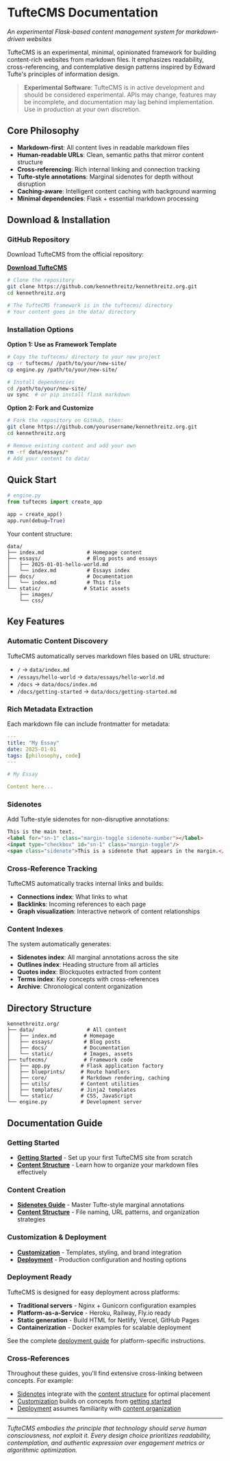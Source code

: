 # TufteCMS Documentation

*An experimental Flask-based content management system for markdown-driven websites*

TufteCMS is an experimental, minimal, opinionated framework for building content-rich websites from markdown files. It emphasizes readability, cross-referencing, and contemplative design patterns inspired by Edward Tufte's principles of information design.

> **Experimental Software**: TufteCMS is in active development and should be considered experimental. APIs may change, features may be incomplete, and documentation may lag behind implementation. Use in production at your own discretion.

## Core Philosophy

- **Markdown-first**: All content lives in readable markdown files
- **Human-readable URLs**: Clean, semantic paths that mirror content structure  
- **Cross-referencing**: Rich internal linking and connection tracking
- **Tufte-style annotations**: Marginal sidenotes for depth without disruption
- **Caching-aware**: Intelligent content caching with background warming
- **Minimal dependencies**: Flask + essential markdown processing

## Download & Installation

### GitHub Repository

Download TufteCMS from the official repository:

**[Download TufteCMS](https://github.com/kennethreitz/kennethreitz.org)**

```bash
# Clone the repository
git clone https://github.com/kennethreitz/kennethreitz.org.git
cd kennethreitz.org

# The TufteCMS framework is in the tuftecms/ directory
# Your content goes in the data/ directory
```

### Installation Options

**Option 1: Use as Framework Template**
```bash
# Copy the tuftecms/ directory to your new project
cp -r tuftecms/ /path/to/your/new-site/
cp engine.py /path/to/your/new-site/

# Install dependencies
cd /path/to/your/new-site/
uv sync  # or pip install flask markdown
```

**Option 2: Fork and Customize**
```bash
# Fork the repository on GitHub, then:
git clone https://github.com/yourusername/kennethreitz.org.git
cd kennethreitz.org

# Remove existing content and add your own
rm -rf data/essays/*
# Add your content to data/
```

## Quick Start

```python
# engine.py
from tuftecms import create_app

app = create_app()
app.run(debug=True)
```

Your content structure:

```
data/
├── index.md              # Homepage content
├── essays/               # Blog posts and essays
│   ├── 2025-01-01-hello-world.md
│   └── index.md          # Essays index
├── docs/                 # Documentation
│   └── index.md          # This file
└── static/              # Static assets
    ├── images/
    └── css/
```

## Key Features

### Automatic Content Discovery

TufteCMS automatically serves markdown files based on URL structure:

- `/` → `data/index.md`
- `/essays/hello-world` → `data/essays/hello-world.md` 
- `/docs` → `data/docs/index.md`
- `/docs/getting-started` → `data/docs/getting-started.md`

### Rich Metadata Extraction

Each markdown file can include frontmatter for metadata:

```yaml
---
title: "My Essay"
date: 2025-01-01
tags: [philosophy, code]
---

# My Essay

Content here...
```

### Sidenotes

Add Tufte-style sidenotes for non-disruptive annotations:

```html
This is the main text.
<label for="sn-1" class="margin-toggle sidenote-number"></label>
<input type="checkbox" id="sn-1" class="margin-toggle"/>
<span class="sidenote">This is a sidenote that appears in the margin.</span>
```

### Cross-Reference Tracking

TufteCMS automatically tracks internal links and builds:

- **Connections index**: What links to what
- **Backlinks**: Incoming references to each page
- **Graph visualization**: Interactive network of content relationships

### Content Indexes

The system automatically generates:

- **Sidenotes index**: All marginal annotations across the site
- **Outlines index**: Heading structure from all articles  
- **Quotes index**: Blockquotes extracted from content
- **Terms index**: Key concepts with cross-references
- **Archive**: Chronological content organization

## Directory Structure

```
kennethreitz.org/
├── data/                 # All content
│   ├── index.md         # Homepage
│   ├── essays/          # Blog posts
│   ├── docs/            # Documentation
│   └── static/          # Images, assets
├── tuftecms/            # Framework code
│   ├── app.py          # Flask application factory
│   ├── blueprints/     # Route handlers
│   ├── core/           # Markdown rendering, caching
│   ├── utils/          # Content utilities
│   ├── templates/      # Jinja2 templates
│   └── static/         # CSS, JavaScript
└── engine.py           # Development server
```

## Documentation Guide

### Getting Started
- **[Getting Started](/docs/getting-started)** - Set up your first TufteCMS site from scratch
- **[Content Structure](/docs/content-structure)** - Learn how to organize your markdown files effectively

### Content Creation  
- **[Sidenotes Guide](/docs/sidenotes)** - Master Tufte-style marginal annotations
- **[Content Structure](/docs/content-structure)** - File naming, URL patterns, and organization strategies

### Customization & Deployment
- **[Customization](/docs/customization)** - Templates, styling, and brand integration  
- **[Deployment](/docs/deployment)** - Production configuration and hosting options

### Deployment Ready

TufteCMS is designed for easy deployment across platforms:

- **Traditional servers** - Nginx + Gunicorn configuration examples
- **Platform-as-a-Service** - Heroku, Railway, Fly.io ready  
- **Static generation** - Build HTML for Netlify, Vercel, GitHub Pages
- **Containerization** - Docker examples for scalable deployment

See the complete [deployment guide](/docs/deployment) for platform-specific instructions.

### Cross-References
Throughout these guides, you'll find extensive cross-linking between concepts. For example:
- [Sidenotes](/docs/sidenotes) integrate with the [content structure](/docs/content-structure) for optimal placement
- [Customization](/docs/customization) builds on concepts from [getting started](/docs/getting-started)
- [Deployment](/docs/deployment) assumes familiarity with [content organization](/docs/content-structure)

---

*TufteCMS embodies the principle that technology should serve human consciousness, not exploit it. Every design choice prioritizes readability, contemplation, and authentic expression over engagement metrics or algorithmic optimization.*